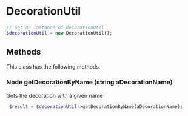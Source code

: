 # DecorationUtil

```php
// Get an instance of DecorationUtil
$decorationUtil = new DecorationUtil();
```


## Methods
This class has the following methods.


### Node getDecorationByName (string aDecorationName)
Gets the decoration with a given name

```php
 $result = $decorationUtil->getDecorationByName(aDecorationName);
```

